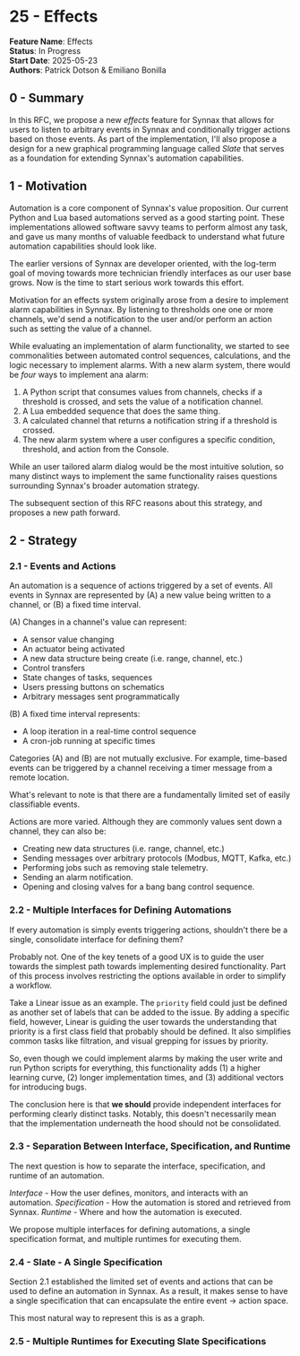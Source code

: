 # 25 - Effects

**Feature Name**: Effects <br />
**Status**: In Progress <br />
**Start Date**: 2025-05-23 <br />
**Authors**: Patrick Dotson & Emiliano Bonilla <br />

## 0 - Summary

In this RFC, we propose a new *effects*  feature for Synnax that allows for users to 
listen to arbitrary events in Synnax and conditionally trigger actions based on 
those events. As part of the implementation, I'll also propose a design for a new
graphical programming language called *Slate* that serves as a foundation for extending
Synnax's automation capabilities.

## 1 - Motivation

Automation is a core component of Synnax's value proposition. Our current Python and
Lua based automations served as a good starting point. These implementations allowed
software savvy teams to perform almost any task, and gave us many months of valuable 
feedback to understand what future automation capabilities should look like.

The earlier versions of Synnax are developer oriented, with the log-term goal of moving
towards more technician friendly interfaces as our user base grows. Now is the time
to start serious work towards this effort.

Motivation for an effects system originally arose from a desire to implement alarm
capabilities in Synnax. By listening to thresholds one one or more channels, we'd send
a notification to the user and/or perform an action such as setting the value of a 
channel.

While evaluating an implementation of alarm functionality, we started to see
commonalities between automated control sequences, calculations, and the logic necessary
to implement alarms. With a new alarm system, there would be *four* ways to implement
ana alarm:

1. A Python script that consumes values from channels, checks if a threshold is crossed,
and sets the value of a notification channel.
2. A Lua embedded sequence that does the same thing.
3. A calculated channel that returns a notification string if a threshold is crossed.
4. The new alarm system where a user configures a specific condition, threshold, and
action from the Console.

While an user tailored alarm dialog would be the most intuitive solution, so many
distinct ways to implement the same functionality raises questions surrounding Synnax's
broader automation strategy.

The subsequent section of this RFC reasons about this strategy, and proposes a new
path forward.

## 2 - Strategy

### 2.1 - Events and Actions

An automation is a sequence of actions triggered by a set of events. All events in 
Synnax are represented by (A) a new value being written to a channel, or (B) a fixed
time interval.

(A) Changes in a channel's value can represent:

- A sensor value changing
- An actuator being activated
- A new data structure being create (i.e. range, channel, etc.)
- Control transfers
- State changes of tasks, sequences
- Users pressing buttons on schematics
- Arbitrary messages sent programmatically

(B) A fixed time interval represents:

- A loop iteration in a real-time control sequence
- A cron-job running at specific times

Categories (A) and (B) are not mutually exclusive. For example, time-based events
can be triggered by a channel receiving a timer message from a remote location.

What's relevant to note is that there are a fundamentally limited set of easily 
classifiable events.

Actions are more varied. Although they are commonly values sent down a channel, they 
can also be:

- Creating new data structures (i.e. range, channel, etc.)
- Sending messages over arbitrary protocols (Modbus, MQTT, Kafka, etc.)
- Performing jobs such as removing stale telemetry.
- Sending an alarm notification.
- Opening and closing valves for a bang bang control sequence.

### 2.2 - Multiple Interfaces for Defining Automations

If every automation is simply events triggering actions, shouldn't there be a single,
consolidate interface for defining them?

Probably not. One of the key tenets of a good UX is to guide the user towards the
simplest path towards implementing desired functionality. Part of this process involves
restricting the options available in order to simplify a workflow.

Take a Linear issue as an example. The `priority` field could just be defined as another
set of labels that can be added to the issue. By adding a specific field, however,
Linear is guiding the user towards the understanding that priority is a first class
field that probably should be defined. It also simplifies common tasks like filtration,
and visual grepping for issues by priority.

So, even though we could implement alarms by making the user write and run Python
scripts for everything, this functionality adds (1) a higher learning curve, (2) longer
implementation times, and (3) additional vectors for introducing bugs.

The conclusion here is that **we should** provide independent interfaces for performing
clearly distinct tasks. Notably, this doesn't necessarily mean that the implementation 
underneath the hood should not be consolidated.

### 2.3 - Separation Between Interface, Specification, and Runtime

The next question is how to separate the interface, specification, and runtime of an
automation.

_Interface_ - How the user defines, monitors, and interacts with an automation.
_Specification_ - How the automation is stored and retrieved from Synnax.
_Runtime_ - Where and how the automation is executed.

We propose multiple interfaces for defining automations, a single specification format,
and multiple runtimes for executing them.

### 2.4 - Slate - A Single Specification

Section 2.1 established the limited set of events and actions that can be used to 
define an automation in Synnax. As a result, it makes sense to have a single
specification that can encapsulate the entire event -> action space.

This most natural way to represent this is as a graph.

### 2.5 - Multiple Runtimes for Executing Slate Specifications


